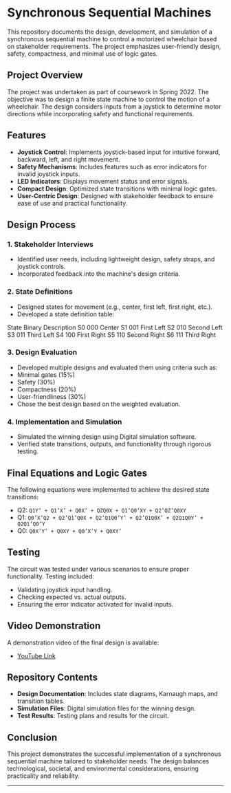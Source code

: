 # Synchronous Sequential Machines

This repository documents the design, development, and simulation of a synchronous sequential machine to control a motorized wheelchair based on stakeholder requirements. The project emphasizes user-friendly design, safety, compactness, and minimal use of logic gates.

## Project Overview

The project was undertaken as part of coursework in Spring 2022. The objective was to design a finite state machine to control the motion of a wheelchair. The design considers inputs from a joystick to determine motor directions while incorporating safety and functional requirements.

## Features

- **Joystick Control**: Implements joystick-based input for intuitive forward, backward, left, and right movement.
- **Safety Mechanisms**: Includes features such as error indicators for invalid joystick inputs.
- **LED Indicators**: Displays movement status and error signals.
- **Compact Design**: Optimized state transitions with minimal logic gates.
- **User-Centric Design**: Designed with stakeholder feedback to ensure ease of use and practical functionality.

## Design Process

### 1. Stakeholder Interviews
- Identified user needs, including lightweight design, safety straps, and joystick controls.
- Incorporated feedback into the machine's design criteria.

### 2. State Definitions
- Designed states for movement (e.g., center, first left, first right, etc.).
- Developed a state definition table:

State	Binary	Description
S0	000	Center
S1	001	First Left
S2	010	Second Left
S3	011	Third Left
S4	100	First Right
S5	110	Second Right
S6	111	Third Right


### 3. Design Evaluation
- Developed multiple designs and evaluated them using criteria such as:
- Minimal gates (15%)
- Safety (30%)
- Compactness (20%)
- User-friendliness (30%)
- Chose the best design based on the weighted evaluation.

### 4. Implementation and Simulation
- Simulated the winning design using Digital simulation software.
- Verified state transitions, outputs, and functionality through rigorous testing.

## Final Equations and Logic Gates
The following equations were implemented to achieve the desired state transitions:
- Q2: `Q1Y’ + Q1’X’ + Q0X’ + QZQ0X + Q1’Q0’XY + Q2’QZ’Q0XY`
- Q1: `Q0’X’Q2 + Q2’Q1’Q0X + Q2’Q1Q0’Y’ + Q2’Q1Q0X’ + Q2Q1Q0Y’ + Q2Q1’Q0’Y`
- Q0: `Q0X’Y’ + Q0XY + Q0’X’Y + Q0XY’`

## Testing
The circuit was tested under various scenarios to ensure proper functionality. Testing included:
- Validating joystick input handling.
- Checking expected vs. actual outputs.
- Ensuring the error indicator activated for invalid inputs.

## Video Demonstration
A demonstration video of the final design is available:
- [YouTube Link](https://youtu.be/DAnCLOoJpyQ)

## Repository Contents
- **Design Documentation**: Includes state diagrams, Karnaugh maps, and transition tables.
- **Simulation Files**: Digital simulation files for the winning design.
- **Test Results**: Testing plans and results for the circuit.

## Conclusion
This project demonstrates the successful implementation of a synchronous sequential machine tailored to stakeholder needs. The design balances technological, societal, and environmental considerations, ensuring practicality and reliability.

---
